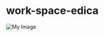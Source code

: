 # work-space-edica

![My Image](https://scontent.xx.fbcdn.net/v/t1.15752-9/416062574_736541055086268_6458737609792394838_n.jpg?stp=dst-jpg_p403x403&_nc_cat=109&ccb=1-7&_nc_sid=510075&_nc_eui2=AeH4p4eTzL7R3WpP7apxw62Nk7leda_43TqTuV51r_jdOoR9UTTxWC4drkxPGAuE73iICXKyv_857MrNys9hchfu&_nc_ohc=D8fn7ZgSDHgAX9v6CY4&_nc_oc=AQlcrsYaAbgieLBmaLMJsaIJy2NGMAT0kANNvWWgB7Ymz4TPA37OgohCUoVDZfinPn85OfM6P0Q7A7A9VMWP-fkQ&_nc_ad=z-m&_nc_cid=0&_nc_ht=scontent.xx&oh=03_AdT4y_y7_Mk5bpkWFnVsHIsaTopB8-1wPddHSx5_4G6SdQ&oe=65D2B37B)
